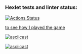 ### Hexlet tests and linter status:

[![Actions Status](https://github.com/gliderpilotess/frontend-project-44/actions/workflows/hexlet-check.yml/badge.svg)](https://github.com/gliderpilotess/frontend-project-44/actions)

[to see how I played the game](https://asciinema.org/connect/4e845578-022c-476e-8758-e67f436c2ee5)

[![asciicast](https://asciinema.org/a/ntLpLG4peUCmSp35D01lyKUe2.svg)](https://asciinema.org/a/ntLpLG4peUCmSp35D01lyKUe2)

[![asciicast](https://asciinema.org/a/QxO90gG8PkNf6Kl3Bt28u1ly9.svg)](https://asciinema.org/a/QxO90gG8PkNf6Kl3Bt28u1ly9)
